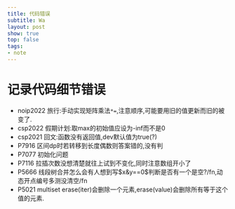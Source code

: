 ```yaml
---
title: 代码错误
subtitle: Wa
layout: post
show: true
top: false
tags: 
- note
---
```


# 记录代码细节错误

- noip2022 旅行:手动实现矩阵乘法`*=`,注意顺序,可能要用旧的值更新而旧的被变了.
- csp2022 假期计划:取max的初始值应设为-inf而不是0
- csp2021 回文:函数没有返回值,dev默认值为true(?)
- P7916 区间dp时若转移到长度偶数则答案错的,没有判
- P7077 初始化问题
- P7116 拉插次数没想清楚就往上试到不变化,同时注意数组开小了
- P5666 线段树合并怎么会有人想到写$x&y==0$判断是否有一个是空?/fn,动态开点编号多测没清空/fn
- P5021 multiset erase(iter)会删除一个元素,erase(value)会删除所有等于这个值的元素.